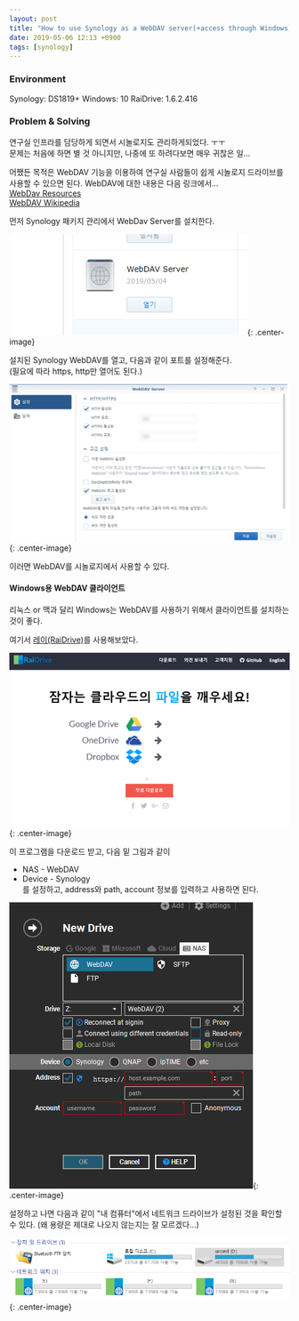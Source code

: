 ```yaml
---
layout: post
title: "How to use Synology as a WebDAV server(+access through Windows)"
date: 2019-05-06 12:13 +0900
tags: [synology]
---
```


### Environment
Synology: DS1819+
Windows: 10
RaiDrive: 1.6.2.416

### Problem & Solving
연구실 인프라를 담당하게 되면서 시놀로지도 관리하게되었다. ㅜㅜ  
문제는 처음에 하면 별 것 아니지만, 나중에 또 하려다보면 매우 귀찮은 일...  

어쨌든 목적은 WebDAV 기능을 이용하여 연구실 사람들이 쉽게 시놀로지 드라이브를 사용할 수 있으면 된다. WebDAV에 대한 내용은 다음 링크에서...  
[WebDav Resources](http://www.webdav.org/)  
[WebDAV Wikipedia](https://en.wikipedia.org/wiki/WebDAV)  


먼저 Synology 패키지 관리에서 WebDav Server를 설치한다.  

![WebDAV server](/assets/Synology_WebDAV/20190506_120823.png){: .center-image}  

설치된 Synology WebDAV를 열고, 다음과 같이 포트를 설정해준다.  
(필요에 따라 https, http만 열어도 된다.)  

![WebDAV setting](/assets/Synology_WebDAV/20190506_120933.png){: .center-image}  

이러면 WebDAV를 시놀로지에서 사용할 수 있다.


#### Windows용 WebDAV 클라이언트  

리눅스 or 맥과 달리 Windows는 WebDAV를 사용하기 위해서 클라이언트를 설치하는 것이 좋다.  

여기서 [레이(RaiDrive)](https://www.raidrive.com/)를 사용해보았다.

![RaiDrive](/assets/Synology_WebDAV/20190506_120958.png){: .center-image} 

이 프로그램을 다운로드 받고, 다음 밑 그림과 같이  
* NAS - WebDAV
* Device - Synology  
를 설정하고, address와 path, account 정보를 입력하고 사용하면 된다.  

![RaiDrive setting](/assets/Synology_WebDAV/20190506_121127.png){: .center-image} 

설정하고 나면 다음과 같이 "내 컴퓨터"에서 네트워크 드라이브가 설정된 것을 확인할 수 있다. (왜 용량은 제대로 나오지 않는지는 잘 모르겠다...)  

![RaiDrive complete](/assets/Synology_WebDAV/20190507_021317.png){: .center-image} 